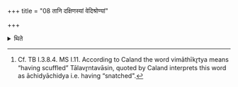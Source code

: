 +++
title = "08 तानि दक्षिणस्यां वेदिश्रोण्यां"

+++

<details><summary>थिते</summary>

8. (The racers) eat them (the portions and scoops) on the south-western corner (of the Mahāvedi) after having cut into pieces (i.e. minced).[^1]   

[^1]: Cf. TB I.3.8.4. MS I.11. According to Caland the word vimāthīkr̥tya means “having scuffled” Tālavr̥ntavāsin, quoted by Caland interprets this word as āchidyāchidya i.e. having “snatched".   
</details>
